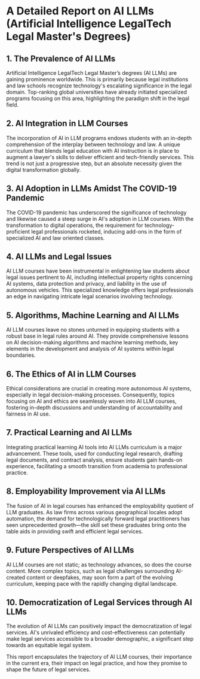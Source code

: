 # A Detailed Report on AI LLMs (Artificial Intelligence LegalTech Legal Master's Degrees)

## 1. The Prevalence of AI LLMs
Artificial Intelligence LegalTech Legal Master’s degrees (AI LLMs) are gaining prominence worldwide. This is primarily because legal institutions and law schools recognize technology's escalating significance in the legal domain. Top-ranking global universities have already initiated specialized programs focusing on this area, highlighting the paradigm shift in the legal field.

## 2. AI Integration in LLM Courses
The incorporation of AI in LLM programs endows students with an in-depth comprehension of the interplay between technology and law. A unique curriculum that blends legal education with AI instruction is in place to augment a lawyer's skills to deliver efficient and tech-friendly services. This trend is not just a progressive step, but an absolute necessity given the digital transformation globally.

## 3. AI Adoption in LLMs Amidst The COVID-19 Pandemic
The COVID-19 pandemic has underscored the significance of technology and likewise caused a steep surge in AI's adoption in LLM courses. With the transformation to digital operations, the requirement for technology-proficient legal professionals rocketed, inducing add-ons in the form of specialized AI and law oriented classes.

## 4. AI LLMs and Legal Issues 
AI LLM courses have been instrumental in enlightening law students about legal issues pertinent to AI, including intellectual property rights concerning AI systems, data protection and privacy, and liability in the use of autonomous vehicles. This specialized knowledge offers legal professionals an edge in navigating intricate legal scenarios involving technology.

## 5. Algorithms, Machine Learning and AI LLMs
AI LLM courses leave no stones unturned in equipping students with a robust base in legal rules around AI. They provide comprehensive lessons on AI decision-making algorithms and machine learning methods, key elements in the development and analysis of AI systems within legal boundaries.

## 6. The Ethics of AI in LLM Courses
Ethical considerations are crucial in creating more autonomous AI systems, especially in legal decision-making processes. Consequently, topics focusing on AI and ethics are seamlessly woven into AI LLM courses, fostering in-depth discussions and understanding of accountability and fairness in AI use.

## 7. Practical Learning and AI LLMs
Integrating practical learning AI tools into AI LLMs curriculum is a major advancement. These tools, used for conducting legal research, drafting legal documents, and contract analysis, ensure students gain hands-on experience, facilitating a smooth transition from academia to professional practice.

## 8. Employability Improvement via AI LLMs
The fusion of AI in legal courses has enhanced the employability quotient of LLM graduates. As law firms across various geographical locales adopt automation, the demand for technologically forward legal practitioners has seen unprecedented growth—the skill set these graduates bring onto the table aids in providing swift and efficient legal services.

## 9. Future Perspectives of AI LLMs
AI LLM courses are not static; as technology advances, so does the course content. More complex topics, such as legal challenges surrounding AI-created content or deepfakes, may soon form a part of the evolving curriculum, keeping pace with the rapidly changing digital landscape.

## 10. Democratization of Legal Services through AI LLMs
The evolution of AI LLMs can positively impact the democratization of legal services. AI's unrivaled efficiency and cost-effectiveness can potentially make legal services accessible to a broader demographic, a significant step towards an equitable legal system. 

This report encapsulates the trajectory of AI LLM courses, their importance in the current era, their impact on legal practice, and how they promise to shape the future of legal services.